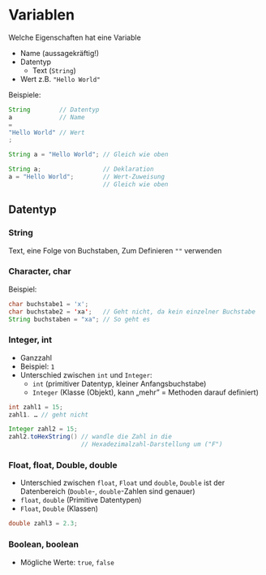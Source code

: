 # Variablen

Welche Eigenschaften hat eine Variable

- Name (aussagekräftig!)
- Datentyp
   - Text (`String`)
- Wert z.B. `"Hello World"`

Beispiele:

```java
String        // Datentyp
a             // Name
=
"Hello World" // Wert
;

String a = "Hello World"; // Gleich wie oben

String a;                 // Deklaration
a = "Hello World";        // Wert-Zuweisung
                          // Gleich wie oben
```

## Datentyp

### String

Text, eine Folge von Buchstaben, Zum Definieren `""` verwenden

### Character, char

Beispiel:

```java
char buchstabe1 = 'x';
char buchstabe2 = 'xa';   // Geht nicht, da kein einzelner Buchstabe
String buchstaben = "xa"; // So geht es
```

### Integer, int

- Ganzzahl
- Beispiel: `1`
- Unterschied zwischen `int` und `Integer`:
  - `int` (primitiver Datentyp, kleiner Anfangsbuchstabe)
  - `Integer` (Klasse (Objekt), kann „mehr” = Methoden darauf definiert)

```java
int zahl1 = 15;
zahl1. … // geht nicht

Integer zahl2 = 15;
zahl2.toHexString() // wandle die Zahl in die
                    // Hexadezimalzahl-Darstellung um ("F")
```

### Float, float, Double, double

- Unterschied zwischen `float`, `Float` und `double`, `Double` ist der Datenbereich (`Double`-, `double`-Zahlen sind genauer)
- `float`, `double` (Primitive Datentypen)
- `Float`, `Double` (Klassen)

```java
double zahl3 = 2.3;
```

### Boolean, boolean

- Mögliche Werte: `true`, `false`
